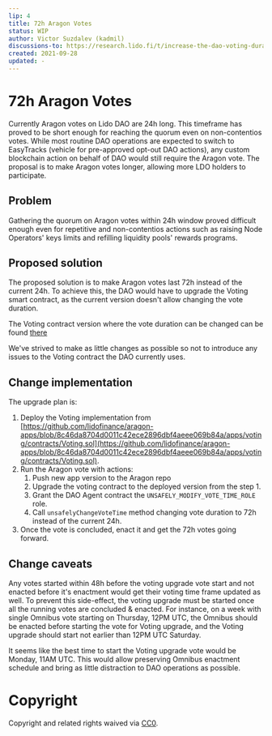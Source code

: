 ```yaml
---
lip: 4
title: 72h Aragon Votes
status: WIP
author: Victor Suzdalev (kadmil)
discussions-to: https://research.lido.fi/t/increase-the-dao-voting-duration/1048
created: 2021-09-28
updated: -
---
```


# 72h Aragon Votes

Currently Aragon votes on Lido DAO are 24h long. This timeframe has proved to be short enough for reaching the quorum even on non-contentios votes. While most routine DAO operations are expected to switch to EasyTracks (vehicle for pre-approved opt-out DAO actions), any custom blockchain action on behalf of DAO would still require the Aragon vote. The proposal is to make Aragon votes longer, allowing more LDO holders to participate.

## Problem

Gathering the quorum on Aragon votes within 24h window proved difficult enough even for repetitive and non-contentios actions such as raising Node Operators' keys limits and refilling liquidity pools' rewards programs.

## Proposed solution

The proposed solution is to make Aragon votes last 72h instead of the current 24h. To achieve this, the DAO would have to upgrade the Voting smart contract, as the current version doesn't allow changing the vote duration.

The Voting contract version where the vote duration can be changed can be found [there](https://github.com/lidofinance/aragon-apps/blob/8c46da8704d0011c42ece2896dbf4aeee069b84a/apps/voting/contracts/Voting.sol)

We've strived to make as little changes as possible so not to introduce any issues to the Voting contract the DAO currently uses.

## Change implementation

The upgrade plan is:
1. Deploy the Voting implementation from [https://github.com/lidofinance/aragon-apps/blob/8c46da8704d0011c42ece2896dbf4aeee069b84a/apps/voting/contracts/Voting.sol](https://github.com/lidofinance/aragon-apps/blob/8c46da8704d0011c42ece2896dbf4aeee069b84a/apps/voting/contracts/Voting.sol).
2. Run the Aragon vote with actions:
   1. Push new app version to the Aragon repo
   2. Upgrade the voting contract to the deployed version from the step 1.
   3. Grant the DAO Agent contract the `UNSAFELY_MODIFY_VOTE_TIME_ROLE` role.
   4. Call `unsafelyChangeVoteTime` method changing vote duration to 72h instead of the current 24h.
3. Once the vote is concluded, enact it and get the 72h votes going forward.

## Change caveats

Any votes started within 48h before the voting upgrade vote start and not enacted before it's enactment would get their voting time frame updated as well. To prevent this side-effect, the voting upgrade must be started once all the running votes are concluded & enacted.
For instance, on a week with single Omnibus vote starting on Thursday, 12PM UTC, the Omnibus should be enacted before starting the vote for Voting upgrade, and the Voting upgrade should start not earlier than 12PM UTC Saturday.

It seems like the best time to start the Voting upgrade vote would be Monday, 11AM UTC. This would allow preserving Omnibus enactment schedule and bring as little distraction to DAO operations as possible.

# Copyright

Copyright and related rights waived via [CC0](https://creativecommons.org/publicdomain/zero/1.0/).
